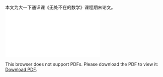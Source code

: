 <head>
    <script src="https://cdn.mathjax.org/mathjax/latest/MathJax.js?config=TeX-AMS-MML_HTMLorMML" type="text/javascript"></script>
    <script type="text/x-mathjax-config">
        MathJax.Hub.Config({
            tex2jax: {
            skipTags: ['script', 'noscript', 'style', 'textarea', 'pre'],
            inlineMath: [['$','$']]
            }
        });
    </script>
</head>

本文为大一下通识课《无处不在的数学》课程期末论文。
<object data="../pdfs/公钥密码及其应用.pdf" type="application/pdf" width="700px" height="700px">
    <embed src="../pdfs/公钥密码及其应用.pdf">
        <p>This browser does not support PDFs. Please download the PDF to view it: <a href="../pdfs/公钥密码及其应用.pdf">Download PDF</a>.</p>
    </embed>
</object>

<script src="https://giscus.app/client.js"
        data-repo="LuOH3/LuOH3.github.io"
        data-repo-id="MDEwOlJlcG9zaXRvcnk0MDcyNDI4NzU="
        data-category="Announcements"
        data-category-id="DIC_kwDOGEYIe84CXL2M"
        data-mapping="pathname"
        data-strict="0"
        data-reactions-enabled="1"
        data-emit-metadata="0"
        data-input-position="top"
        data-theme="light"
        data-lang="zh-CN"
        crossorigin="anonymous"
        async>
</script>